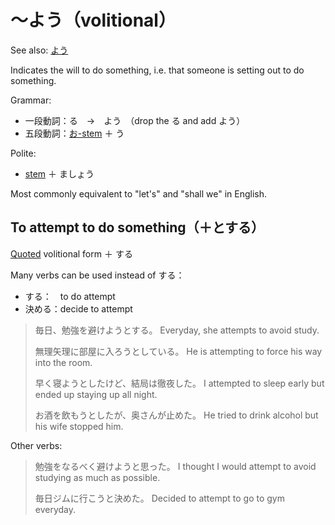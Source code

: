 # ～よう（volitional）

See also: [よう](よう)

Indicates the will to do something, i.e. that someone is setting out to do something.

Grammar:

- 一段動詞：る　→　よう　（drop the る and add よう）
- 五段動詞：[お-stem](stem-お) ＋ う

Polite:

- [stem](stem-masu) ＋ ましょう

Most commonly equivalent to "let's" and "shall we" in English.

## To attempt to do something（＋とする）

[Quoted](quoting) volitional form ＋ する 

Many verbs can be used instead of する：
- する：　to do attempt 
- 決める：decide to attempt

> 毎日、勉強を避けようとする。
> Everyday, she attempts to avoid study.
> 
> 無理矢理に部屋に入ろうとしている。
> He is attempting to force his way into the room.
> 
> 早く寝ようとしたけど、結局は徹夜した。
> I attempted to sleep early but ended up staying up all night.
> 
> お酒を飲もうとしたが、奥さんが止めた。
> He tried to drink alcohol but his wife stopped him.

Other verbs:

> 勉強をなるべく避けようと思った。
> I thought I would attempt to avoid studying as much as possible.
> 
> 毎日ジムに行こうと決めた。
> Decided to attempt to go to gym everyday.